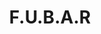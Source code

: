 ---
layout: project
priority: 40
title: F.U.B.A.R
description: A RTS game i tried putting together that was set to be a mix of Total War and Dawn of War...a little overambitious perhaps.
status: Unfinished

thumbnail: splash2.jpg
---